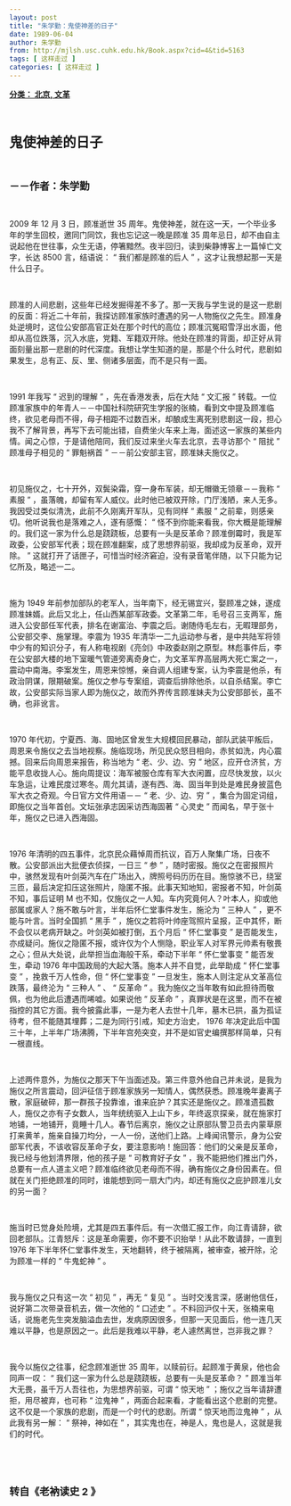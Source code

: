 ```yaml
---
layout: post
title: "朱学勤：鬼使神差的日子"
date: 1989-06-04
author: 朱学勤
from: http://mjlsh.usc.cuhk.edu.hk/Book.aspx?cid=4&tid=5163
tags: [ 这样走过 ]
categories: [ 这样走过 ]
---
```


<div style="margin: 15px 10px 10px 0px;">
 <div>
  <span id="ctl00_ContentPlaceHolder1_chapter1_SubjectLabel" style="font-weight:bold;text-decoration:underline;">
   分类： 北京, 文革
  </span>
 </div>
 <p class="p1">
  <b>
   <font size="5">
    <span class="s1">
    </span>
    <br/>
   </font>
  </b>
 </p>
 <p class="p2">
  <span class="s1">
   <b>
    <font size="5">
     鬼使神差的日子
    </font>
   </b>
  </span>
 </p>
 <p class="p1">
  <b>
   <font size="4">
    <span class="s1">
    </span>
    <br/>
   </font>
  </b>
 </p>
 <p class="p2">
  <span class="s1">
   <b>
    <font size="4">
     －－作者：朱学勤
    </font>
   </b>
  </span>
 </p>
 <p class="p1">
  <span class="s1">
  </span>
  <br/>
 </p>
 <p class="p2">
  <span class="s2">
   2009
  </span>
  <span class="s1">
   年
  </span>
  <span class="s2">
   12
  </span>
  <span class="s1">
   月
  </span>
  <span class="s2">
   3
  </span>
  <span class="s1">
   日，顾准逝世
  </span>
  <span class="s2">
   35
  </span>
  <span class="s1">
   周年。鬼使神差，就在这一天，一个毕业多年的学生回校，邀同门同饮，我也忘记这一晚是顾准
  </span>
  <span class="s2">
   35
  </span>
  <span class="s1">
   周年忌日，却不由自主说起他在世往事，众生无语，停箸黯然。夜半回归，读到柴静博客上一篇悼亡文字，长达
  </span>
  <span class="s2">
   8500
  </span>
  <span class="s1">
   言，结语说：
  </span>
  <span class="s2">
   “
  </span>
  <span class="s1">
   我们都是顾准的后人
  </span>
  <span class="s2">
   ”
  </span>
  <span class="s1">
   ，这才让我想起那一天是什么日子。
  </span>
 </p>
 <p class="p1">
  <span class="s1">
  </span>
  <br/>
 </p>
 <p class="p2">
  <span class="s1">
   顾准的人间悲剧，这些年已经发掘得差不多了。那一天我与学生说的是这一悲剧的反面：将近二十年前，我探访顾准家族时遭遇的另一人物施仪之先生。顾准身处逆境时，这位公安部高官正处在那个时代的高位；顾准沉冤昭雪浮出水面，他却从高位跌落，沉入水底，党籍、军籍双开除。他处在顾准的背面，却正好从背面刻量出那一悲剧的时代深度。我想让学生知道的是，那是个什么时代，悲剧如果发生，总有正、反、里、侧诸多层面，而不是只有一面。
  </span>
 </p>
 <p class="p1">
  <span class="s1">
  </span>
  <br/>
 </p>
 <p class="p2">
  <span class="s2">
   1991
  </span>
  <span class="s1">
   年我写
  </span>
  <span class="s2">
   “
  </span>
  <span class="s1">
   迟到的理解
  </span>
  <span class="s2">
   ”
  </span>
  <span class="s1">
   ，先在香港发表，后在大陆
  </span>
  <span class="s2">
   “
  </span>
  <span class="s1">
   文汇报
  </span>
  <span class="s2">
   ”
  </span>
  <span class="s1">
   转载。一位顾准家族中的年青人－－中国社科院研究生学报的张楠，看到文中提及顾准临终，欲见老母而不得，母子相距不过数百米，却酿成生离死别悲剧这一段，担心我不了解背景，再写下去可能出错，自费坐火车来上海，面述这一家族的某些内情。闻之心惊，于是请他陪同，我们反过来坐火车去北京，去寻访那个
  </span>
  <span class="s2">
   “
  </span>
  <span class="s1">
   阻扰
  </span>
  <span class="s2">
   ”
  </span>
  <span class="s1">
   顾准母子相见的
  </span>
  <span class="s2">
   “
  </span>
  <span class="s1">
   罪魁祸首
  </span>
  <span class="s2">
   ”
  </span>
  <span class="s1">
   －－前公安部主官，顾准妹夫施仪之。
  </span>
 </p>
 <p class="p1">
  <span class="s1">
  </span>
  <br/>
 </p>
 <p class="p2">
  <span class="s1">
   初见施仪之，七十开外，双鬓染霜，穿一身布军装，却无帽徽无领章－－我称
  </span>
  <span class="s2">
   “
  </span>
  <span class="s1">
   素服
  </span>
  <span class="s2">
   ”
  </span>
  <span class="s1">
   ，虽落魄，却留有军人威仪。此时他已被双开除，门厅浅陋，来人无多。我因受过类似清洗，此前不久刚离开军队，见有同样
  </span>
  <span class="s2">
   “
  </span>
  <span class="s1">
   素服
  </span>
  <span class="s2">
   ”
  </span>
  <span class="s1">
   之前辈，则感亲切。他听说我也是落难之人，遂有感慨：
  </span>
  <span class="s2">
   “
  </span>
  <span class="s1">
   怪不到你能来看我，你大概是能理解的。我们这一家为什么总是跷跷板，总要有一头是反革命？顾准倒霉时，我是军政委，公安部军代表；现在顾准翻案，成了思想界前驱，我却成为反革命，双开除。
  </span>
  <span class="s2">
   ”
  </span>
  <span class="s1">
   这就打开了话匣子，可惜当时经济窘迫，没有录音笔伴随，以下只能为记忆所及，略述一二。
  </span>
 </p>
 <p class="p1">
  <span class="s1">
  </span>
  <br/>
 </p>
 <p class="p2">
  <span class="s1">
   施为
  </span>
  <span class="s2">
   1949
  </span>
  <span class="s1">
   年前参加部队的老军人，当年南下，经无锡宜兴，娶顾准之妹，遂成顾准妹婿。此后又北上，任山西某部军政委。文革第二年，毛号召三支两军，施进入公安部任军代表，排名在谢富治、李震之后。谢随侍毛左右，无暇理部务，公安部交李、施掌理。李震为
  </span>
  <span class="s2">
   1935
  </span>
  <span class="s1">
   年清华一二九运动参与者，是中共陆军将领中少有的知识分子，有人称电视剧《亮剑》中政委赵刚之原型。林彪事件后，李在公安部大楼的地下室暖气管道旁离奇身亡，为文革军界高层两大死亡案之一，震动中南海。李案发生，周恩来惊憾，亲自调人组建专案，认为李震是他杀，有政治阴谋，限期破案。施仪之参与专案组，调查后排除他杀，以自杀结案。李亡故，公安部实际当家人即为施仪之，故而外界传言顾准妹夫为公安部部长，虽不确，也非讹言。
  </span>
 </p>
 <p class="p1">
  <span class="s1">
  </span>
  <br/>
 </p>
 <p class="p2">
  <span class="s2">
   1970
  </span>
  <span class="s1">
   年代初，宁夏西、海、固地区曾发生大规模回民暴动，部队武装平叛后，周恩来令施仪之去当地视察。施临现场，所见民众怒目相向，赤贫如洗，内心震撼。回来后向周恩来报告，称当地为
  </span>
  <span class="s2">
   “
  </span>
  <span class="s1">
   老、少、边、穷
  </span>
  <span class="s2">
   ”
  </span>
  <span class="s1">
   地区，应开仓济贫，方能平息收拢人心。施向周提议：海军被服仓库有军大衣闲置，应尽快发放，以火车急运，让难民度过寒冬。周允其请，遂有西、海、固当年到处是难民身披蓝色军大衣之奇观。今日官方文件用语－－
  </span>
  <span class="s2">
   “
  </span>
  <span class="s1">
   老、少、边、穷
  </span>
  <span class="s2">
   ”
  </span>
  <span class="s1">
   ，集合为固定词组，即施仪之当年首创。文坛张承志因采访西海固著
  </span>
  <span class="s2">
   “
  </span>
  <span class="s1">
   心灵史
  </span>
  <span class="s2">
   ”
  </span>
  <span class="s1">
   而闻名，早于张十年，施仪之已进入西海固。
  </span>
 </p>
 <p class="p1">
  <span class="s1">
  </span>
  <br/>
 </p>
 <p class="p2">
  <span class="s2">
   1976
  </span>
  <span class="s1">
   年清明的四五事件，北京民众藉悼周而抗议，百万人聚集广场，日夜不散。公安部派出大批便衣侦探，一日三
  </span>
  <span class="s2">
   “
  </span>
  <span class="s1">
   参
  </span>
  <span class="s2">
   ”
  </span>
  <span class="s1">
   ，随时密报。施仪之在密报照片中，骇然发现有叶剑英汽车在广场出入，牌照号码历历在目。施惊骇不已，绕室三匝，最后决定扣压这张照片，隐匿不报。此事天知地知，密报者不知，叶剑英不知，事后证明
  </span>
  <span class="s2">
   M
  </span>
  <span class="s1">
   也不知，仅施仪之一人知。车内究竟何人？叶本人，抑或他部属或家人？施不敢与叶言，半年后怀仁堂事件发生，施沦为
  </span>
  <span class="s2">
   “
  </span>
  <span class="s1">
   三种人
  </span>
  <span class="s2">
   ”
  </span>
  <span class="s1">
   ，更不能与叶言。当时全国抓
  </span>
  <span class="s2">
   “
  </span>
  <span class="s1">
   黑手
  </span>
  <span class="s2">
   ”
  </span>
  <span class="s1">
   ，施仪之若将叶帅座驾照片呈报，正中其怀，断不会仅以老病开缺之。叶剑英如被打倒，五个月后
  </span>
  <span class="s2">
   “
  </span>
  <span class="s1">
   怀仁堂事变
  </span>
  <span class="s2">
   ”
  </span>
  <span class="s1">
   是否能发生，亦成疑问。施仪之隐匿不报，或许仅为个人恻隐，职业军人对军界元帅素有敬畏之心；但从大处说，此举担当血海般干系，牵动下半年
  </span>
  <span class="s2">
   “
  </span>
  <span class="s1">
   怀仁堂事变
  </span>
  <span class="s2">
   ”
  </span>
  <span class="s1">
   能否发生，牵动
  </span>
  <span class="s2">
   1976
  </span>
  <span class="s1">
   年中国政局的大起大落。施本人并不自觉，此举助成
  </span>
  <span class="s2">
   “
  </span>
  <span class="s1">
   怀仁堂事变
  </span>
  <span class="s2">
   ”
  </span>
  <span class="s1">
   ，挽救千万人性命，但
  </span>
  <span class="s2">
   “
  </span>
  <span class="s1">
   怀仁堂事变
  </span>
  <span class="s2">
   ”
  </span>
  <span class="s1">
   一旦发生，施本人则注定从文革高位跌落，最终沦为
  </span>
  <span class="s2">
   “
  </span>
  <span class="s1">
   三种人
  </span>
  <span class="s2">
   ”
  </span>
  <span class="s1">
   、
  </span>
  <span class="s2">
   “
  </span>
  <span class="s1">
   反革命
  </span>
  <span class="s2">
   ”
  </span>
  <span class="s1">
   。我为施仪之当年敢有如此担待而敬佩，也为他此后遭遇而唏嘘。如果说他
  </span>
  <span class="s2">
   “
  </span>
  <span class="s1">
   反革命
  </span>
  <span class="s2">
   ”
  </span>
  <span class="s1">
   ，真罪状是在这里，而不在被指控的其它方面。我今披露此事，一是为老人去世十几年，墓木已拱，虽为孤证待考，但不能随其埋葬；二是为同行引戒，知史方治史，
  </span>
  <span class="s2">
   1976
  </span>
  <span class="s1">
   年决定此后中国三十年，上半年广场沸腾，下半年宫苑突变，并不是如官史编撰那样简单，只有一根直线。
  </span>
 </p>
 <p class="p1">
  <span class="s1">
  </span>
  <br/>
 </p>
 <p class="p2">
  <span class="s1">
   上述两件意外，为施仪之那天下午当面述及。第三件意外他自己并未说，是我为施仪之所言震动，回沪征信于顾准家族另一知情人，偶然获悉。顾准晚年妻离子散，家庭破碎，那一群孩子投靠谁，谁来庇护？其实还是施仪之。顾准遗孤数人，施仪之亦有子女数人，当年统统驱入上山下乡，年终返京探亲，就在施家打地铺，一地铺开，竟睡十几人。春节后离京，施仪之让原部队警卫员去内蒙草原打来黄羊，施亲自操刀均分，一人一份，送他们上路。上峰闻讯警示，身为公安部军代表，不该收容反革命子女，要注意影响！施回答：他们的父亲是反革命，我已经与他划清界限，他的孩子是
  </span>
  <span class="s2">
   “
  </span>
  <span class="s1">
   可教育好子女
  </span>
  <span class="s2">
   ”
  </span>
  <span class="s1">
   ，我不能把他们推出门外，总要有一点人道主义吧？顾准临终欲见老母而不得，确有施仪之身份因素在。但就在关门拒绝顾准的同时，谁能想到同一扇大门内，却还有施仪之庇护顾准儿女的另一面？
  </span>
 </p>
 <p class="p1">
  <span class="s1">
  </span>
  <br/>
 </p>
 <p class="p2">
  <span class="s1">
   施当时已觉身处险境，尤其是四五事件后。有一次借汇报工作，向江青请辞，欲回老部队。江青怒斥：这是革命需要，你不要不识抬举！从此不敢请辞，一直到
  </span>
  <span class="s2">
   1976
  </span>
  <span class="s1">
   年下半年怀仁堂事件发生，天地翻转，终于被隔离，被审查，被开除，沦为顾准一样的
  </span>
  <span class="s2">
   “
  </span>
  <span class="s1">
   牛鬼蛇神
  </span>
  <span class="s2">
   ”
  </span>
  <span class="s1">
   。
  </span>
 </p>
 <p class="p1">
  <span class="s1">
  </span>
  <br/>
 </p>
 <p class="p2">
  <span class="s1">
   我与施仪之只有这一次
  </span>
  <span class="s2">
   “
  </span>
  <span class="s1">
   初见
  </span>
  <span class="s2">
   ”
  </span>
  <span class="s1">
   ，再无
  </span>
  <span class="s2">
   “
  </span>
  <span class="s1">
   复见
  </span>
  <span class="s2">
   ”
  </span>
  <span class="s1">
   。当时交浅言深，感谢他信任，说好第二次带录音机去，做一次他的
  </span>
  <span class="s2">
   “
  </span>
  <span class="s1">
   口述史
  </span>
  <span class="s2">
   ”
  </span>
  <span class="s1">
   。不料回沪仅十天，张楠来电话，说施老先生突发脑溢血去世，发病原因很多，但那一天见面后，他一连几天难以平静，也是原因之一。此后是我难以平静，老人遽然离世，岂非我之罪？
  </span>
 </p>
 <p class="p1">
  <span class="s1">
  </span>
  <br/>
 </p>
 <p class="p2">
  <span class="s1">
   我今以施仪之往事，纪念顾准逝世
  </span>
  <span class="s2">
   35
  </span>
  <span class="s1">
   周年，以赎前衍。起顾准于黄泉，他也会同声一叹：
  </span>
  <span class="s2">
   “
  </span>
  <span class="s1">
   我们这一家为什么总是跷跷板，总要有一头是反革命？
  </span>
  <span class="s2">
   ”
  </span>
  <span class="s1">
   顾准当年大无畏，虽千万人吾往也，为思想界前驱，可谓
  </span>
  <span class="s2">
   “
  </span>
  <span class="s1">
   惊天地
  </span>
  <span class="s2">
   ”
  </span>
  <span class="s1">
   ；施仪之当年请辞遭拒，用尽被弃，也可称
  </span>
  <span class="s2">
   “
  </span>
  <span class="s1">
   泣鬼神
  </span>
  <span class="s2">
   ”
  </span>
  <span class="s1">
   ，两面合起来看，才能看出这个悲剧的完整。这不仅是一个家族的悲剧，而是一个时代的悲剧。所谓
  </span>
  <span class="s2">
   “
  </span>
  <span class="s1">
   惊天地而泣鬼神
  </span>
  <span class="s2">
   ”
  </span>
  <span class="s1">
   ，从此我有另一解：
  </span>
  <span class="s2">
   “
  </span>
  <span class="s1">
   祭神，神如在
  </span>
  <span class="s2">
   ”
  </span>
  <span class="s1">
   ，其实鬼也在，神是人，鬼也是人，这就是我们的时代。
  </span>
 </p>
 <p class="p1">
  <span class="s1">
  </span>
  <br/>
 </p>
 <p class="p1">
  <b>
   <font size="4">
    <span class="s1">
    </span>
    <br/>
   </font>
  </b>
 </p>
 <p class="p2">
  <b>
   <font size="4">
    <span class="s1">
     转自《老衲读史
    </span>
    <span class="s2">
     2
    </span>
    <span class="s1">
     》
    </span>
   </font>
  </b>
 </p>
</div>

